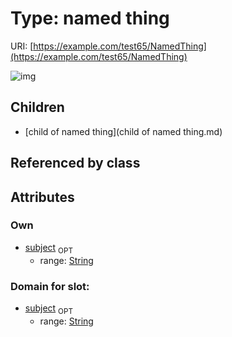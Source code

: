 
# Type: named thing




URI: [https://example.com/test65/NamedThing](https://example.com/test65/NamedThing)


![img](http://yuml.me/diagram/nofunky;dir:TB/class/\[NamedThing&#124;subject:string%20%3F]^-\[ChildOfNamedThing])

## Children

 * [child of named thing](child of named thing.md)

## Referenced by class


## Attributes


### Own

 * [subject](subject.md)  <sub>OPT</sub>
    * range: [String](type/String.md)

### Domain for slot:

 * [subject](subject.md)  <sub>OPT</sub>
    * range: [String](type/String.md)
